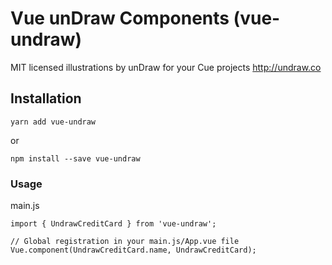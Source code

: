 # Vue unDraw Components (vue-undraw)

MIT licensed illustrations by unDraw for your Cue projects http://undraw.co

## Installation
```
yarn add vue-undraw
```

or 

```
npm install --save vue-undraw
```


### Usage

main.js
```
import { UndrawCreditCard } from 'vue-undraw';

// Global registration in your main.js/App.vue file
Vue.component(UndrawCreditCard.name, UndrawCreditCard);
```